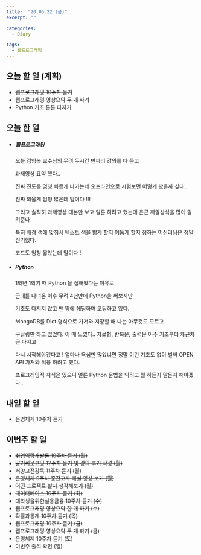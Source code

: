 ```yaml
---
title:  "20.05.22 (금)"
excerpt: ""

categories:
  - Diary

tags:
  - 웹프로그래밍
---
```


## 오늘 할 일 (계획)

- ~~웹프로그래밍 10주차 듣기~~
- ~~웹프로그래밍 영상요약 두 개 하기~~
- Python 기초 튼튼 다지기


## 오늘 한 일

- ##### 웹프로그래밍

  오늘 김영복 교수님의 무려 두시간 반짜리 강의를 다 듣고

  과제영상 요약 했다..

  진짜 진도를 엄청 빠르게 나가는데 오프라인으로 시험보면 어떻게 봤을까 싶다..

  진짜 외울게 엄청 많은데 말이다 !!!

  그리고 솔직히 과제영상 대본만 보고 얼른 하려고 했는데 은근 깨알상식을 많이 알려준다.

  특히 배경 색에 맞춰서 텍스트 색을 밝게 할지 어둡게 할지 정하는 머신러닝은 정말 신기했다.

  코드도 엄청 짧았는데 말이다 !

- ##### Python

  1학년 1학기 때 Python 을 접해봤다는 이유로

  군대를 다녀온 이후 무려 4년만에 Python을 써보지만

  기초도 다지지 않고 맨 땅에 헤딩하며 코딩하고 있다.

  MongoDB를 Dict 형식으로 가져와 저장할 때 나는 아무것도 모르고

  구글링만 하고 있었다. 이 때 느꼈다.. 자료형, 반복문, 출력문 아주 기초부터 차근차근 다지고

  다시 시작해야겠다고 ! 얼마나 욕심만 많았냐면 정말 이런 기초도 없이 벌써 OPEN API 가져와 적용 하려고 했다.

  프로그래밍적 지식은 있으니 얼른 Python 문법을 익히고 뭘 하든지 말든지 해야겠다..



## 내일 할 일

- 운영체제 10주차 듣기

## 이번주 할 일

- ~~취업역량개발론 10주차 듣기 (월)~~
- ~~알기쉬운코딩 12주차 듣기 및 강의 후기 작성 (월)~~
- ~~서양고전강독 11주차 듣기 (월)~~
- ~~운영체제 9주차 중간고사 해설 영상 보기 (월)~~
- ~~어떤 프로젝트 할지 생각해보기 (월)~~
- ~~데이터베이스 10주차 듣기 (화)~~
- ~~대학생을위한실용금융 10주차 듣기 (수)~~
- ~~웹프로그래밍 영상요약 한 개 하기 (수)~~
- ~~확률과통계 10주차 듣기 (목)~~
- ~~웹프로그래밍 10주차 듣기 (금)~~
- ~~웹프로그래밍 영상요약 두 개 하기 (금)~~
- 운영체제 10주차 듣기 (토)
- 이번주 출석 확인 (일)
